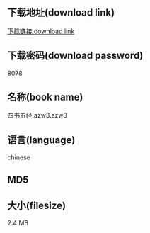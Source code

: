 ## 下载地址(download link)
[下载链接 download link](https://tutu365.netlify.app/?s=%E5%9B%9B%E4%B9%A6%E4%BA%94%E7%BB%8F.azw3)

## 下载密码(download password)
8078

## 名称(book name)
四书五经.azw3.azw3

## 语言(language)
chinese

## MD5


## 大小(filesize)
2.4 MB
